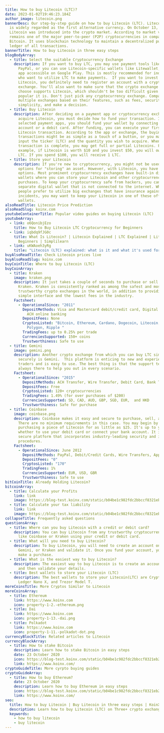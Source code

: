 ```yaml
---
title: How to buy Litecoin (LTC)?
date: 2023-01-02T19:46:23.184Z
author_image: litecoin.png
bannerDesc: Our step-by-step guide on how to buy Litecoin (LTC). Litecoin (LTC)
  is widely regarded as the first alternative currency. On October 13, 2011,
  Litecoin was introduced into the crypto market. According to market value, it
  remains one of the major peer-to-peer (P2P) cryptocurrencies in comparison to
  Bitcoin. It uses blockchain technology to maintain a decentralized public
  ledger of all transactions.
bannerTitle: How to buy Litecoin in three easy steps
blogBodyArray:
  - title: Select the suitable Cryptocurrency Exchange
    description: If you want to buy LTC, you may use payment tools like Venmo and
      PayPal, or you can use Litecoin-specific wallets like Litewallet, a mobile
      app accessible on Google Play. This is mostly recommended for individuals
      who want to utilize LTC to make payments.  If you want to invest in
      Litecoin, you definitely need to register an account with a cryptocurrency
      exchange. You'll also want to make sure that the crypto exchange you
      choose supports Litecoin, which shouldn't be too difficult given how
      popular it is. Don't just pick any cryptocurrency exchange. Compare
      multiple exchanges based on their features, such as fees, security, and
      simplicity, and make a decision.
  - title: Buy Litecoin
    description: After deciding on a payment app or cryptocurrency exchange to
      acquire Litecoin, you must decide how to fund your transaction. If you've
      selected payment apps, you should fund your wallet by connecting a bank
      account or a debit card. After funding, you can execute your first
      Litecoin transaction. According to the app or exchange, the buying
      transactions might be as simple as a touch of a button, or you may need to
      input the ticker (LTC) and the quantity you wish to acquire. When your
      transaction is complete, you may get full or partial Litecoins. For
      example, if Litecoin is worth $10 and you invest $50, you will own 0.5
      LTC. If you spend $100, you will receive 1 LTC.
  - title: Store your Litecoin
    description: If you're new to cryptocurrency, you might not be used to having
      options for "storing" an asset. However, with Litecoin, you have various
      options. Most prominent cryptocurrency exchanges have built-in digital
      wallets where you can store your Litecoin and other cryptocurrency
      purchases. To keep your cryptocurrency safe from hackers, you can use a
      separate digital wallet that is not connected to the internet. While some
      people prefer to utilize big exchanges that have insurance against hacking
      incidents, you may want to keep your Litecoin in one of these offline
      wallets.
alsoReadTitle: Litecoin Price Prediction
alsoReadSlug: koinx.com
youtubeContainerTitle: Popular video guides on buying Litecoin (LTC)
youtubeArray:
  - link: o6QonibjEzo
    title: How to Buy Litecoin LTC Cryptocurrency for Beginners
  - link: iqbdq9fJG0c
    title: What Is Litecoin? | Litecoin Explained | LTC Explained | Litecoin For
      Beginners | Simplilearn
  - link: uKWAoeh3yRg
    title: "Litecoin (LTC) explained: what is it and what it's used for"
buyAlsoReadTitle: Check Litecoin prices live
buyAlsoReadSlug: koinx.com
buyCoinTitle: Where to buy Litecoin (LTC)
buyCoinArray:
  - title: Kraken
    image: kraken.png
    description: It just takes a couple of seconds to purchase or sell Litecoin with
      Kraken. Kraken is consistently ranked as among the safest and most
      trustworthy crypto exchanges in the world, in addition to providing a
      simple interface and the lowest fees in the industry.
    Factsheet:
      - OperationalSince: "2011"
        DepositMethods: Visa and Mastercard debit/credit card, Digital wallet purchases,
          ACH online banking
        DepositFees: None
        CryptosListed: "Bitcoin, Ethereum, Cardano, Dogecoin, Litecoin, Polkadot,
          Polygon, Ripple "
        TradingFees: up to 0.25% per trade
        CurrenciesSupported: 150+ coins
        Trustworthiness: Safe to use
  - title: Gemini
    image: gemini.png
    description: Another crypto exchange from which you can buy LTC simply and
      securely is Gemini.  This platform is enticing to new and experienced
      traders and is easy to use. The best thing is that the support team is
      always there to help you out in every scenario.
    Factsheet:
      - OperationalSince: "2015"
        DepositMethods: ACH Transfer, Wire Transfer, Debit Card, Bank Transfer, PayPal
        DepositFees: Free
        CryptosListed: 120+ cryptocurrencies
        TradingFees: 1.49% (for over purchases of $200)
        CurrenciesSupported: SD, CAD, AUD, GBP, SGD, EUR,  and HKD
        Trustworthiness: Safe for purchase
  - title: Coinbase
    image: coinbase.png
    description: Coinbase makes it easy and secure to purchase, sell, and store LTC.
      There are no minimum requirements in this case. You may begin by
      purchasing a piece of Litecoin for as little as $25. It's up to you
      whether to use your debit card or connect your bank account. It is a
      secure platform that incorporates industry-leading security and insurance
      procedures.
    Factsheet:
      - OperationalSince: June 2012
        DepositMethods: PayPal, Debit/Credit Cards, Wire Transfers, Apple/Google Pay
        DepositFees: "0"
        CryptosListed: "170"
        TradingFees: 1%
        CurrenciesSupported: EUR, USD, GBR
        Trustworthiness: Safe to use
bitCoinTitle: Already Holding Litecoin?
bitcoinArray:
  - title: Calculate your Profits
    link: link
    image: https://blog-test.koinx.com/static/b04be1c982fdc2bbccf8321eb29acf4c/hold_coin.png
  - title: Calculate your tax liability
    link: link
    image: https://blog-test.koinx.com/static/b04be1c982fdc2bbccf8321eb29acf4c/hold_coin.png
collapseTitle: Frequently asked questions
questionsArray:
  - title: Where can you buy Litecoin with a credit or debit card?
    description: You can buy Litecoin from any trustworthy cryptocurrency exchange
      like Coinbase or Kraken using your credit or debit card.
  - title: What will you need to buy Litecoin?
    description: To buy Litecoin, you will need to create an account on Coinbase,
      Gemini, or Kraken and validate it. Once you fund your account, you can
      make a purchase.
  - title: What is the easiest way to buy Litecoin?
    description: The easiest way to buy Litecoin is to create an account on Coinbase
      and then validate your details.
  - title: Best wallets to store your Litecoin (LTC)
    description: The best wallets to store your Litecoin(LTC) are CryptoWallet,
      Ledger Nano X, and Trezor Model T.
moreCoinsTitle: More Cryptos Similar to Litecoin
moreCoinsArray:
  - title: Ethereum
    link: https://www.koinx.com
    icon: property-1-2.-ethereum.png
  - title: Dai
    link: https://www.koinx.com
    icon: property-1-13.-dai.png
  - title: Polkadot
    link: https://www.koinx.com
    icon: property-1-11.-polkadot-dot.png
currencyBlockTitle: Related articles to Litecoin
currencyBlockArray:
  - title: How to stake Bitcoin
    description: Learn how to stake Bitcoin in easy steps
    date: 23 October 2020
    icon: https://blog-test.koinx.com/static/b04be1c982fdc2bbccf8321eb29acf4c/hold_coin.png
    link: https://www.koinx.com/
cryptoGuideTitle: More cyrpto buying guides
cryptoGuideArray:
  - title: How to buy Ethereum?
    date: 23 October 2020
    description: Learn how to buy Ethereum in easy steps
    icon: https://blog-test.koinx.com/static/b04be1c982fdc2bbccf8321eb29acf4c/hold_coin.png
    link: https://www.koinx.com/
seo:
  title: How to buy Litecoin | Buy Litecoin in three easy steps | KoinX
  description: Learn how to buy Litecoin (LTC) on Three+ crypto exchanges
  keywords:
    - how to buy litecoin
    - buy litecoin
---
```


